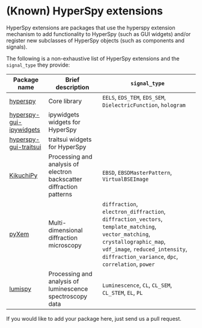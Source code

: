 # (Known) HyperSpy extensions

HyperSpy extensions are packages that use the hyperspy extension mechanism to add functionality to HyperSpy (such as GUI widgets) and/or register new subclasses of HyperSpy objects (such as components and signals).

The following is a non-exhaustive list of HyperSpy extensions and the `signal_type` they provide:

| Package name                                                                   | Brief description                                                    | `signal_type`                                                    |
|--------------------------------------------------------------------------------|----------------------------------------------------------------------|------------------------------------------------------------------|
| [hyperspy](https://github.com/hyperspy/hyperspy)                               | Core library                                                         | `EELS`, `EDS_TEM`, `EDS_SEM`, `DielectricFunction`, `hologram`   |
| [hyperspy-gui-ipywidgets](https://github.com/hyperspy/hyperspy_gui_ipywidgets) | ipywidgets widgets for HyperSpy                                      |                                                                  |
| [hyperspy-gui-traitsui](https://github.com/hyperspy/hyperspy_gui_traitsui)     | traitsui widgets for HyperSpy                                        |                                                                  |
| [KikuchiPy](https://github.com/kikuchipy/kikuchipy)                            | Processing and analysis of electron backscatter diffraction patterns | `EBSD`, `EBSDMasterPattern`, `VirtualBSEImage`                   |
| [pyXem](https://github.com/pyxem/pyxem)                                        | Multi-dimensional diffraction microscopy                             | `diffraction`, `electron_diffraction`, `diffraction_vectors`, `template_matching`, `vector_matching`, `crystallographic_map`, `vdf_image`, `reduced_intensity`, `diffraction_variance`, `dpc`, `correlation`, `power` |
| [lumispy](https://github.com/LumiSpy/lumispy)                                  | Processing and analysis of luminescence spectroscopy data            | `Luminescence`, `CL`, `CL_SEM`, `CL_STEM`, `EL`, `PL`            |

If you would like to add your package here, just send us a pull request.
